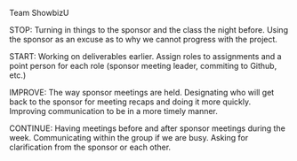 Team ShowbizU

STOP: Turning in things to the sponsor and the class the night before. Using the sponsor as an excuse as to why we cannot progress with the project.

START: Working on deliverables earlier. Assign roles to assignments and a point person for each role (sponsor meeting leader, commiting to Github, etc.)

IMPROVE: The way sponsor meetings are held. Designating who will get back to the sponsor for meeting recaps and doing it more quickly. Improving communication to be in a more timely manner.

CONTINUE: Having meetings before and after sponsor meetings during the week. Communicating within the group if we are busy. Asking for clarification from the sponsor or each other. 